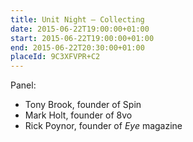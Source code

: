 ```yaml
---
title: Unit Night – Collecting
date: 2015-06-22T19:00:00+01:00
start: 2015-06-22T19:00:00+01:00
end: 2015-06-22T20:30:00+01:00
placeId: 9C3XFVPR+C2
---
```

Panel:

* Tony Brook, founder of Spin
* Mark Holt, founder of 8vo
* Rick Poynor, founder of <cite>Eye</cite> magazine
